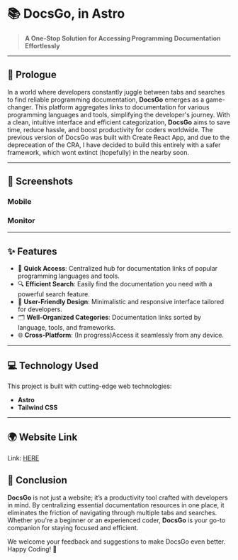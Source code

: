 # 📚 DocsGo, in Astro

> **A One-Stop Solution for Accessing Programming Documentation Effortlessly**  

---

## 📝 Prologue

In a world where developers constantly juggle between tabs and searches to find reliable programming documentation, **DocsGo** emerges as a game-changer. This platform aggregates links to documentation for various programming languages and tools, simplifying the developer's journey. With a clean, intuitive interface and efficient categorization, **DocsGo** aims to save time, reduce hassle, and boost productivity for coders worldwide. The previous version of DocsGo was built with Create React App, and due to the depreceation of the CRA, I have decided to build this entirely with a safer framework, which wont extinct (hopefully) in the nearby soon.

---

## 📸 Screenshots

### Mobile  
 

### Monitor 

---

## ✨ Features

- 🚀 **Quick Access**: Centralized hub for documentation links of popular programming languages and tools.  
- 🔍 **Efficient Search**: Easily find the documentation you need with a powerful search feature.  
- 🎨 **User-Friendly Design**: Minimalistic and responsive interface tailored for developers.  
- 🗂️ **Well-Organized Categories**: Documentation links sorted by language, tools, and frameworks.  
- 🌐 **Cross-Platform**: (In progress)Access it seamlessly from any device.

---

## 💻 Technology Used

This project is built with cutting-edge web technologies:  

- **Astro**  
- **Tailwind CSS**

---

## 🌍 Website Link

Link: [HERE]()


## 📖 Conclusion

**DocsGo** is not just a website; it’s a productivity tool crafted with developers in mind. By centralizing essential documentation resources in one place, it eliminates the friction of navigating through multiple tabs and searches. Whether you're a beginner or an experienced coder, **DocsGo** is your go-to companion for staying focused and efficient.  

We welcome your feedback and suggestions to make DocsGo even better. Happy Coding! 🚀  
